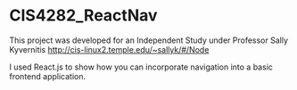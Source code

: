 # CIS4282_ReactNav

This project was developed for an Independent Study under Professor Sally Kyvernitis http://cis-linux2.temple.edu/~sallyk/#/Node

I used React.js to show how you can incorporate navigation into a basic frontend application.
